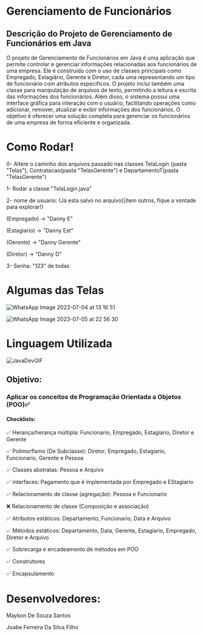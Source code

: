 # Gerenciamento de Funcionários
## Descrição do Projeto de Gerenciamento de Funcionários em Java
O projeto de Gerenciamento de Funcionários em Java é uma aplicação que permite controlar e gerenciar informações relacionadas aos funcionários de uma empresa. Ele é construído com o uso de classes principais como Empregado, Estagiário, Gerente e Diretor, cada uma representando um tipo de funcionário com atributos específicos. O projeto inclui também uma classe para manipulação de arquivos de texto, permitindo a leitura e escrita das informações dos funcionários. Além disso, o sistema possui uma interface gráfica para interação com o usuário, facilitando operações como adicionar, remover, atualizar e exibir informações dos funcionários. O objetivo é oferecer uma solução completa para gerenciar os funcionários de uma empresa de forma eficiente e organizada.
# Como Rodar!
0- Altere o caminho dos arquivos passado nas classes TelaLogin (pasta "Telas"), Contratacao(pasta "TelasGerente") e DepartamentoT(pasta "TelasGerente")  

1- Rodar a classe "TelaLogin.java"

2- nome de usuario: (Já esta salvo no arquivo)|(tem outros, fique a vontade para explorar!)

  (Empregado) -> "Danny E"

  (Estagiario) -> "Danny Est"

  (Gerente) -> "Danny Gerente"
  
  (Diretor) -> "Danny D"
  
3- Senha:
"123" de todas
# Algumas das Telas

![WhatsApp Image 2023-07-04 at 13 16 51](https://github.com/GannJobs/Projeto-Lp-III/assets/103222749/ccb81055-3286-4894-a1f0-25934e097566)

![WhatsApp Image 2023-07-05 at 22 56 30](https://github.com/GannJobs/Projeto-Lp-III/assets/103222749/f01ffb96-f125-420b-b3ce-49c2afe649cf)


# Linguagem Utilizada
![JavaDevGIF](https://github.com/GannJobs/Projeto-Lp-III/assets/103222749/39c99206-02aa-4dd7-8132-ba1edfc205ed)

## Objetivo:
### Aplicar os conceitos de Programação Orientada a Objetos (POO)✅
#### Checklists:
✅ Herança/herança múltipla: Funcionario, Empregado, Estagiario, Diretor e Gerente

✅ Polimorfismo (De Subclasse): Diretor, Empregado, Estagiario, Funcionario, Gerente e Pessoa 

✅ Classes abstratas: Pessoa e Arquivo

✅ interfaces: Pagamento que é implementada por Empregado e EStagiario

✅ Relacionamento de classe (agregação): Pessoa e Funcionario

❌ Relacionamento de classe (Composição e associação) 

✅ Atributos estáticos: Departamento, Funcionario, Data e Arquivo

✅ Métodos estáticos: Departamento, Data, Gerente, Estagiario, Empregado, Diretor e Arquivo

✅ Sobrecarga e encadeamento de métodos em POO

✅ Construtores

✅ Encapsulamento

# Desenvolvedores:
Maykon De Souza Santos

Joabe Ferreira Da Silva Filho
